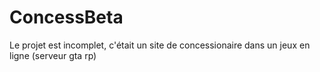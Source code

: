﻿# ConcessBeta
Le projet est incomplet, c'était un site de concessionaire dans un jeux en ligne (serveur gta rp)
